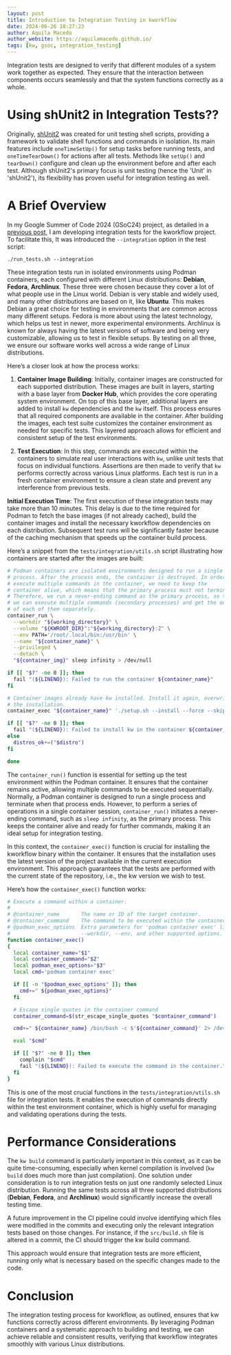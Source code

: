 ```yaml
---
layout: post
title: Introduction to Integration Testing in kworkflow
date: 2024-06-26 18:27:23
author: Aquila Macedo
author_website: https://aquilamacedo.github.io/
tags: [kw, gsoc, integration_testing]
---
```


Integration tests are designed to verify that different modules of a system
work together as expected. They ensure that the interaction between components
occurs seamlessly and that the system functions correctly as a whole.

# Using shUnit2 in Integration Tests??

Originally, [shUnit2](https://github.com/kward/shunit2) was created for unit
testing shell scripts, providing a framework to validate shell functions and
commands in isolation. Its main features include `oneTimeSetUp()` for setup
tasks before running tests, and `oneTimeTearDown()` for actions after all
tests. Methods like `setUp()` and `tearDown()` configure and clean up the
environment before and after each test. Although shUnit2's primary focus is
unit testing (hence the 'Unit' in 'shUnit2'), its flexibility has proven useful
for integration testing as well.

# A Brief Overview

In my Google Summer of Code 2024 (GSoC24) project, as detailed in a [previous
post]({{site.url}}/got-accepted-into-gsoc/), I am developing integration tests
for the kworkflow project. To facilitate this, It was introduced the
`--integration` option in the test script:

```
./run_tests.sh --integration
```

These integration tests run in isolated environments using Podman containers,
each configured with different Linux distributions: **Debian**, **Fedora**,
**Archlinux**. These three were chosen because they cover a lot of what people
use in the Linux world. Debian is very stable and widely used, and many other
distributions are based on it, like **Ubuntu**. This makes Debian a great
choice for testing in environments that are common across many different
setups. Fedora is more about using the latest technology, which helps us test
in newer, more experimental environments. Archlinux is known for always having
the latest versions of software and being very customizable, allowing us to
test in flexible setups. By testing on all three, we ensure our software works
well across a wide range of Linux distributions.

Here’s a closer look at how the process works:

1. **Container Image Building**:  Initially, container images are constructed
   for each supported distribution. These images are built in layers, starting
   with a base layer from **Docker Hub**, which provides the core operating system
   environment. On top of this base layer, additional layers are added to install
   `kw` dependencies and the `kw` itself. This process ensures that all required
   components are available in the container. After building the images, each test
   suite customizes the container environment as needed for specific tests. This
   layered approach allows for efficient and consistent setup of the test
   environments.

2. **Test Execution**: In this step, commands are executed within the
   containers to simulate real user interactions with `kw`, unlike unit tests
   that focus on individual functions. Assertions are then made to verify that
   `kw` performs correctly across various Linux platforms. Each test is run in a
   fresh container environment to ensure a clean state and prevent any
   interference from previous tests.

**Initial Execution Time**: The first execution of these integration tests may
take more than 10 minutes. This delay is due to the time required for Podman to
fetch the base images (if not already cached), build the container images and
install the necessary kworkflow dependencies on each distribution. Subsequent
test runs will be significantly faster because of the caching mechanism that
speeds up the container build process.

Here’s a snippet from the `tests/integration/utils.sh` script illustrating how
containers are started after the images are built:

```bash
# Podman containers are isolated environments designed to run a single
# process. After the process ends, the container is destroyed. In order to
# execute multiple commands in the container, we need to keep the
# container alive, which means that the primary process must not terminate.
# Therefore, we run a never-ending command as the primary process, so that
# we can execute multiple commands (secondary processes) and get the output
# of each of them separately.
container_run \
  --workdir "${working_directory}" \
  --volume "${KWROOT_DIR}":"${working_directory}:Z" \
  --env PATH='/root/.local/bin:/usr/bin' \
  --name "${container_name}" \
  --privileged \
  --detach \
  "${container_img}" sleep infinity > /dev/null

if [[ "$?" -ne 0 ]]; then
  fail "(${LINENO}): Failed to run the container ${container_name}"
fi

# Container images already have kw installed. Install it again, overwriting
# the installation.
container_exec "${container_name}" './setup.sh --install --force --skip-checks --skip-docs > /dev/null 2>&1'

if [[ "$?" -ne 0 ]]; then
  fail "(${LINENO}): Failed to install kw in the container ${container_name}"
else
  distros_ok+=("$distro")
fi

done
```

The `container_run()` function is essential for setting up the test environment
within the Podman container. It ensures that the container remains active,
allowing multiple commands to be executed sequentially. Normally, a Podman
container is designed to run a single process and terminate when that process
ends. However, to perform a series of operations in a single container session,
`container_run()` initiates a never-ending command, such as `sleep infinity`,
as the primary process. This keeps the container alive and ready for further
commands, making it an ideal setup for integration testing.

In this context, the `container_exec()` function is crucial for installing the
kworkflow binary within the container. It ensures that the installation uses
the latest version of the project available in the current execution
environment. This approach guarantees that the tests are performed with the
current state of the repository, i.e., the kw version we wish to test.

Here’s how the `container_exec()` function works:

```bash
# Execute a command within a container.
#
# @container_name       The name or ID of the target container.
# @container_command    The command to be executed within the container.
# @podman_exec_options  Extra parameters for 'podman container exec' like
#                       --workdir, --env, and other supported options.
function container_exec()
{
  local container_name="$1"
  local container_command="$2"
  local podman_exec_options="$3"
  local cmd='podman container exec'

  if [[ -n "$podman_exec_options" ]]; then
    cmd+=" ${podman_exec_options}"
  fi

  # Escape single quotes in the container command
  container_command=$(str_escape_single_quotes "$container_command")

  cmd+=" ${container_name} /bin/bash -c $'${container_command}' 2> /dev/null"

  eval "$cmd"

  if [[ "$?" -ne 0 ]]; then
    complain "$cmd"
    fail "(${LINENO}): Failed to execute the command in the container."
  fi
}
```

This is one of the most crucial functions in the `tests/integration/utils.sh`
file for integration tests. It enables the execution of commands directly
within the test environment container, which is highly useful for managing and
validating operations during the tests.

# Performance Considerations

The `kw build` command is particularly important in this context, as it can be
quite time-consuming, especially when kernel compilation is involved (`kw
build` does much more than just compilation). One solution under consideration
is to run integration tests on just one randomly selected Linux distribution.
Running the same tests across all three supported distributions (**Debian**,
**Fedora**, and **Archlinux**) would significantly increase the overall testing
time.

A future improvement in the CI pipeline could involve identifying which files
were modified in the commits and executing only the relevant integration tests
based on those changes. For instance, if the `src/build.sh` file is altered in a
commit, the CI should trigger the kw build command.

This approach would ensure that integration tests are more efficient, running
only what is necessary based on the specific changes made to the code.

# Conclusion

The integration testing process for kworkflow, as outlined, ensures that kw
functions correctly across different environments. By leveraging Podman
containers and a systematic approach to building and testing, we can achieve
reliable and consistent results, verifying that kworkflow integrates smoothly
with various Linux distributions.
